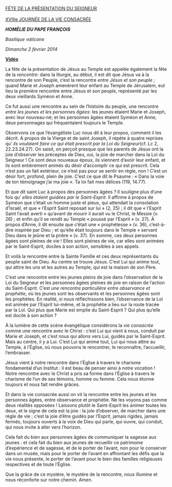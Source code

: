 [FÊTE DE LA PRÉSENTATION DU SEIGNEUR \
\
XVIIIe JOURNÉE DE LA VIE CONSACRÉE](http://www.vatican.va/news_services/liturgy/libretti/2014/20140202-libretto-presentazione-del-signore.pdf)

***HOMÉLIE DU PAPE FRANÇOIS***

*Basilique vaticane*

*Dimanche 2 février 2014*

**[Vidéo](http://player.rv.va/vaticanplayer.asp?language=it&tic=VA_RD3SD9YZ)**

La fête de la présentation de Jésus au Temple est appelée également la fête de la *rencontre*: dans la liturgie, au début, il est dit que Jésus va à la rencontre de son Peuple, c’est la rencontre *entre Jésus et son peuple ;* quand Marie et Joseph amenèrent leur enfant au Temple de Jérusalem, eut lieu la première rencontre entre Jésus et son peuple, représenté par les deux vieillards Syméon et Anne.

Ce fut aussi une rencontre au sein de l’histoire du peuple, une rencontre *entre les jeunes et les personnes âgées*: les jeunes étaient Marie et Joseph, avec leur nouveau-né; et les personnes âgées étaient Syméon et Anne, deux personnages qui fréquentaient toujours le Temple.

Observons ce que l’évangéliste Luc nous dit à leur propos, comment il les décrit. A propos de la Vierge et de saint Joseph, il répète à quatre reprises qu’ *ils voulaient faire ce qui était prescrit par la Loi du Seigneur*(cf. *Lc* 2, 22.23.24.27). On saisit, on perçoit presque que les parents de Jésus ont la joie d’observer les préceptes de Dieu, oui, la joie de marcher dans la Loi du Seigneur ! Ce sont deux nouveaux époux, ils viennent d’avoir leur enfant, et ils sont entièrement animés du désir d’accomplir ce qui est prescrit. Cela n’est pas un fait extérieur, ce n’est pas pour se sentir en règle, non ! C’est un désir fort, profond, plein de joie. C’est ce que dit le Psaume : « Dans la voie de ton témoignage j’ai ma joie ». Ta loi fait mes délices (119, 14.77).

Et que dit saint Luc à propos des personnes âgées ? Il souligne plus d’une fois qu’ *elles étaient guidées par le Saint-Esprit*. Il affirme à propos de Syméon que c’était un homme juste et pieux, qui attendait la consolation d’Israël, et que « l’Esprit Saint reposait sur lui » (2, 25) ; il dit que « l’Esprit Saint l’avait averti » qu’avant de mourir il aurait vu le Christ, le Messie (v. 26) ; et enfin qu’il se rendit au Temple « poussé par l’Esprit » (v. 27). À propos d’Anne, il dit ensuite que c’était une « prophétesse » (v. 36), c’est-à-dire inspirée par Dieu ; et qu’elle était toujours dans le Temple « servant Dieu dans le jeûne et la prière » (v. 37). En somme, ces deux personnes âgées sont pleines de vie ! Elles sont pleines de vie, car elles sont animées par le Saint-Esprit, dociles à son action, sensibles à ses appels.

Et voilà la rencontre entre la Sainte Famille et ces deux représentants du peuple saint de Dieu. Au centre se trouve Jésus. C’est Lui qui anime tout, qui attire les uns et les autres au Temple, qui est la maison de son Père.

C’est une rencontre entre les jeunes pleins de joie dans l’observation de la Loi du Seigneur et les personnes âgées pleines de joie en raison de l’action du Saint-Esprit. C’est *une rencontre particulière entre observance et prophétie*, où les jeunes sont les observants et les personnes âgées sont les prophètes. En réalité, si nous réfléchissons bien, l’observance de la Loi est animée par l’Esprit lui-même, et la prophétie a lieu sur la route tracée par la Loi. Qui plus que Marie est emplie du Saint-Esprit ? Qui plus qu’elle est docile à son action ?

À la lumière de cette scène évangélique considérons la *vie consacrée* comme une rencontre avec le Christ : c’est Lui qui vient à nous, conduit par Marie et Joseph, et c’est nous qui allons vers Lui, guidés par le Saint-Esprit. Mais au centre, il y a Lui. C’est Lui qui anime tout, Lui qui nous attire au Temple, à l’Église, où nous pouvons le rencontrer, le reconnaître, l’accueillir, l’embrasser.

Jésus vient à notre rencontre dans l’Église à travers le charisme fondamental d’un Institut : il est beau de penser ainsi à notre vocation ! Notre rencontre avec le Christ a pris sa forme dans l’Église à travers le charisme de l’un de ses témoins, homme ou femme. Cela nous étonne toujours et nous fait rendre grâces.

Et dans la vie consacrée aussi on vit la rencontre entre les jeunes et les personnes âgées, entre observance et prophétie. Ne les voyons pas comme deux réalités opposées ! Laissons plutôt le Saint-Esprit les animer toutes les deux, et le signe de cela est la joie : la joie d’observer, de marcher dans une règle de vie ; c’est la joie d’être guidés par l’Esprit, jamais rigides, jamais fermés, toujours ouverts à la voix de Dieu qui parle, qui ouvre, qui conduit, qui nous invite à aller vers l’horizon.

Cela fait du bien aux personnes âgées de communiquer la sagesse aux jeunes : et cela fait du bien aux jeunes de recueillir ce patrimoine d’expérience et de sagesse, et de le porter de l’avant, non pour le conserver dans un musée, mais pour le porter de l’avant en affrontant les défis que la vie nous présente, le porter de l’avant pour le bien des familles religieuses respectives et de toute l’Église.

Que la grâce de ce mystère, le mystère de la rencontre, nous illumine et nous réconforte sur notre chemin. Amen.